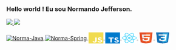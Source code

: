 ### Hello world ! Eu sou Normando Jefferson.

<div>
  <a href="https://github.com/NormandoJefferson">
  <img height="180em" src="https://github-readme-stats.vercel.app/api?username=NormandoJefferson&show_icons=true&theme=dark&include_all_commits=true&count_private=true"/>
  <img height="180em" src="https://github-readme-stats.vercel.app/api/top-langs/?username=NormandoJefferson&layout=compact&langs_count=16&theme=dark"/>
</div>
  
<div style="display: inline_block"><br>
  <img align="center" alt="Norma-Java" height="40" width="50" src="https://cdn.jsdelivr.net/gh/devicons/devicon/icons/java/java-original-wordmark.svg">
  <img align="center" alt="Norma-Spring" height="40" width="50" src="https://cdn.jsdelivr.net/gh/devicons/devicon/icons/spring/spring-original-wordmark.svg">
  <img align="center" alt="Norma-Js" height="30" width="40" src="https://raw.githubusercontent.com/devicons/devicon/master/icons/javascript/javascript-plain.svg">
  <img align="center" alt="Norma-Ts" height="30" width="40" src="https://raw.githubusercontent.com/devicons/devicon/master/icons/typescript/typescript-plain.svg">
  <img align="center" alt="Norma-React" height="30" width="40" src="https://raw.githubusercontent.com/devicons/devicon/master/icons/react/react-original.svg">
  <img align="center" alt="Norma-HTML" height="30" width="40" src="https://raw.githubusercontent.com/devicons/devicon/master/icons/html5/html5-original.svg">
  <img align="center" alt="Norma-CSS" height="30" width="40" src="https://raw.githubusercontent.com/devicons/devicon/master/icons/css3/css3-original.svg">
</div>
  

